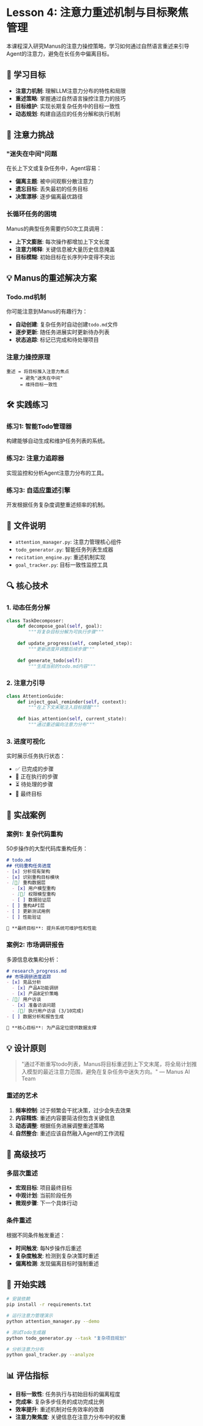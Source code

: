 # Lesson 4: 注意力重述机制与目标聚焦管理

本课程深入研究Manus的注意力操控策略，学习如何通过自然语言重述来引导Agent的注意力，避免在长任务中偏离目标。

## 🎯 学习目标

- **注意力机制**: 理解LLM注意力分布的特性和局限
- **重述策略**: 掌握通过自然语言操控注意力的技巧
- **目标维护**: 实现长期复杂任务中的目标一致性
- **动态规划**: 构建自适应的任务分解和执行机制

## 🧠 注意力挑战

### "迷失在中间"问题
在长上下文或复杂任务中，Agent容易：
- **偏离主题**: 被中间观察分散注意力
- **遗忘目标**: 丢失最初的任务目标
- **决策漂移**: 逐步偏离最优路径

### 长循环任务的困境
Manus的典型任务需要约50次工具调用：
- **上下文膨胀**: 每次操作都增加上下文长度
- **注意力稀释**: 关键信息被大量历史信息掩盖
- **目标模糊**: 初始目标在长序列中变得不突出

## 💡 Manus的重述解决方案

### Todo.md机制
你可能注意到Manus的有趣行为：
- **自动创建**: 复杂任务时自动创建`todo.md`文件
- **逐步更新**: 随任务进展实时更新待办列表
- **状态追踪**: 标记已完成和待处理项目

### 注意力操控原理
```
重述 = 将目标推入注意力焦点
     = 避免"迷失在中间"
     = 维持目标一致性
```

## 🛠️ 实践练习

### 练习1: 智能Todo管理器
构建能够自动生成和维护任务列表的系统。

### 练习2: 注意力追踪器
实现监控和分析Agent注意力分布的工具。

### 练习3: 自适应重述引擎
开发根据任务复杂度调整重述频率的机制。

## 📁 文件说明

- `attention_manager.py`: 注意力管理核心组件
- `todo_generator.py`: 智能任务列表生成器
- `recitation_engine.py`: 重述机制实现
- `goal_tracker.py`: 目标一致性监控工具

## 🔍 核心技术

### 1. 动态任务分解
```python
class TaskDecomposer:
    def decompose_goal(self, goal):
        """将复杂目标分解为可执行步骤"""
        
    def update_progress(self, completed_step):
        """更新进度并调整后续步骤"""
        
    def generate_todo(self):
        """生成当前的todo.md内容"""
```

### 2. 注意力引导
```python
class AttentionGuide:
    def inject_goal_reminder(self, context):
        """在上下文末尾注入目标提醒"""
        
    def bias_attention(self, current_state):
        """通过重述偏向注意力分布"""
```

### 3. 进度可视化
实时展示任务执行状态：
- ✅ 已完成的步骤
- 🔄 正在执行的步骤  
- ⏳ 待处理的步骤
- 🎯 最终目标

## 🚀 实战案例

### 案例1: 复杂代码重构
50步操作的大型代码库重构任务：
```markdown
# todo.md
## 代码重构任务进度
- [x] 分析现有架构
- [x] 识别重构目标模块
- [🔄] 重构数据层
  - [x] 用户模型重构
  - [🔄] 权限模型重构
  - [ ] 数据验证层
- [ ] 重构API层
- [ ] 更新测试用例
- [ ] 性能验证

🎯 **最终目标**: 提升系统可维护性和性能
```

### 案例2: 市场调研报告
多源信息收集和分析：
```markdown
# research_progress.md
## 市场调研进度追踪
- [x] 竞品分析
  - [x] 产品A功能调研  
  - [x] 产品B定价策略
- [🔄] 用户访谈
  - [x] 准备访谈问题
  - [🔄] 执行用户访谈 (3/10完成)
- [ ] 数据分析和报告生成

🎯 **核心目标**: 为产品定位提供数据支撑
```

## 💡 设计原则

> "通过不断重写todo列表，Manus将目标重述到上下文末尾，将全局计划推入模型的最近注意力范围，避免在复杂任务中迷失方向。"
> — Manus AI Team

### 重述的艺术
1. **频率控制**: 过于频繁会干扰决策，过少会失去效果
2. **内容精炼**: 重述内容要简洁但包含关键信息
3. **动态调整**: 根据任务进展调整重述策略
4. **自然整合**: 重述应该自然融入Agent的工作流程

## 🧪 高级技巧

### 多层次重述
- **宏观目标**: 项目最终目标
- **中观计划**: 当前阶段任务
- **微观步骤**: 下一个具体行动

### 条件重述
根据不同条件触发重述：
- **时间触发**: 每N步操作后重述
- **复杂度触发**: 检测到复杂决策时重述
- **偏离检测**: 发现偏离目标时强制重述

## 🚀 开始实践

```bash
# 安装依赖
pip install -r requirements.txt

# 运行注意力管理演示
python attention_manager.py --demo

# 测试Todo生成器
python todo_generator.py --task "复杂项目规划"

# 分析注意力分布
python goal_tracker.py --analyze
```

## 📊 评估指标

- **目标一致性**: 任务执行与初始目标的偏离程度
- **完成率**: 复杂多步任务的成功完成比例
- **效率提升**: 重述机制对任务效率的改善
- **注意力聚焦度**: 关键信息在注意力分布中的权重 